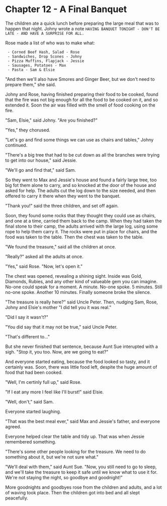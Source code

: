 # Chapter 12 - A Final Banquet

The children ate a quick lunch before preparing the large meal that was to happen that night. Johny wrote a note `HAVING BANQUET TONIGHT - DON'T BE LATE - AND HAVE A SURPRISE FOR ALL.`

Rose made a list of who was to make what:

```
 - Corned Beef Hash, Salad - Rose
 - Sandwiches, Drop Scones - Johny
 - Pizza Muffins, Flapjack - Jessie
 - Sausages, Potatoes - Max
 - Pasta - Sam & Elsie
```

"And then we'll also have Smores and Ginger Beer, but we don't need to prepare them," she said.

Johny and Rose, having finished preparing their food to be cooked, found that the fire was not big enough for all the food to be cooked on it, and so extended it. Soon the air was filled with the smell of food cooking on the fire.

"Sam, Elsie," said Johny. "Are you finished?"

"Yes," they chorused.

"Let's go and find some things we can use as chairs and tables," Johny continued.

"There's a big tree that had to be cut down as all the branches were trying to get into our house," said Jessie.

"We'll go and find that," said Sam.

So they went to Max and Jessie's house and found a fairly large tree, too big fot them alone to carry, and so knocked at the door of the house and asked for help. The adults cut the log down to the size needed, and then offered to carry it there when they went to the banquet.

"Thank you!" said the three children, and set off again.

Soon, they found some rocks that they thought they could use as chairs, and one at a time, carried them back to the camp. When they had taken the final stone to their camp, the adults arrived with the large log, using some rope to help them carry it. The rocks were put in place for chairs, and the food was taken to the table. Then the chest was taken to the table.

"We found the treasure," said all the children at once.

"Really?" asked all the adults at once.

"Yes," said Rose. "Now, let's open it."

The chest was opened, revealing a shining sight. Inside was Gold, Diamonds, Rubies, and any other kind of valueable gem you can imagine. No-one could speak for a moment. A minute. No-one spoke. 5 minutes. Still no-one spoke. Another 10 minutes. Finally someone broke the silence.

"The treasure is really here?" said Uncle Peter. Then, nudging Sam, Rose, Johny and Elsie's mother "I did tell you it was real."

"Did I say it wasn't?"

"You did say that it may not be true," said Uncle Peter.

"That's different to..."

But she never finished that sentence, because Aunt Sue interupted with a sigh. "Stop it, you too. Now, are we going to eat?"

And everyone started eating, because the food looked so tasty, and it certainly was. Soon, there was little food left, despite the huge amount of food that had been cooked.

"Well, I'm certinly full up," said Rose.

"If I eat any more I feel like I'll burst!" said Elsie.

"Well, don't," said Sam.

Everyone started laughing.

"That was the best meal ever," said Max and Jessie's father, and everyone agreed.

Everyone helped clear the table and tidy up. That was when Jessie remembered something.

"There's some other people looking for the treasure. We need to do something about it, but we're not sure what."

"We'll deal with them," said Aunt Sue. "Now, you still need to go to sleep, and we'll take the treasure to keep it safe until we know what to use it for. We're not staying the night, so goodbye and goodnight!"

More goodnights and goodbyes rose from the children and adults, and a lot of waving took place. Then the children got into bed and all slept peacefully.
